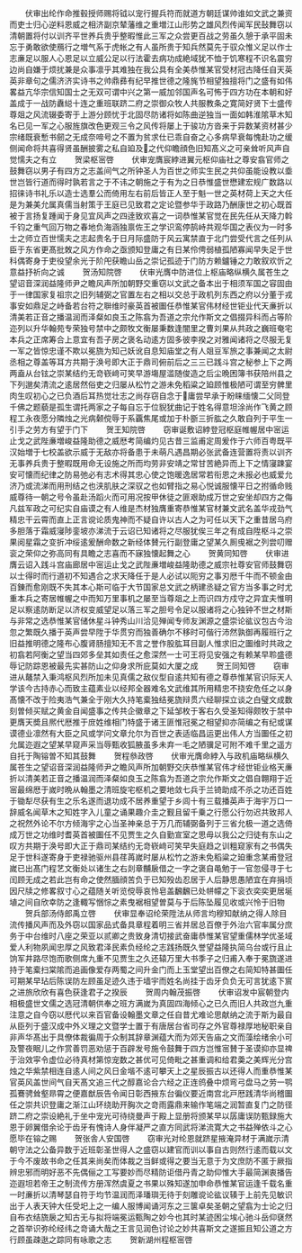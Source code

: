 <!-- { "loadSidebar": true } -->
　　伏审出纶作命推毂授师赐将钺以宠行握兵符而就道方朝廷谋帅谁如文武之兼资而吏士归心逆料恩威之相济副京辇藩维之重増江山形势之雄风烈传闻军民鼔舞窃以清朝置将付以训齐平世养兵贵乎整暇惟此三军之众尝更百战之劳虽久憩于承平固未忘于勇敢欲使鴈行之増气系于虎帐之有人虽所贵于知兵然莫先于驭众惟义足以作士志亷足以服人心恩足以立威公足以行法霍去病功成絶域犹不恤于饥寒程不识名震穷边尚自嫌于烦扰兼是众事凛乎其难独在我公具有全美恭惟某官受材冠古降任自天英英非章句之儒济济实诗书之帅鼎彞有纪早推世德之隆旄节相望独擅将门之盛有如伟畧益亢华宗信知国士之无双可谓中兴之第一威加邻国声名可怖于四方功在本朝和好盖成于一战防纛縂十连之重班联跻二府之崇御众牧人共服教条之寛简好贤下士盛传尊爼之风流辍委寄于上游分顾忧于北固尽防诸将如陈曲逆独当一面如韩淮隂草木知名已见一军之心服旌旗改色更观三令之风传将屡上于骏功方沓来于异数某资材甚少宗绪既衰慙书劒之无成奈啼号之不置为贫求仕已乖自奋之心多病早衰每愧赴功之缓侧闻命将共喜得贤虽酬披雾之私自廹及之代仰瞻顔色旧知髙义之可亲耸听风声自觉懦夫之有立
　　贺梁枢宻啓
　　伏审宠膺宸綍进翼元枢仰庙社之尊安翕官师之鼓舞窃以男子有四方之志盖间气之所钟圣人为百世之师实生民之共仰虽能设教以埀世岂皆行道而得时孰若言之于不讳之朝施之于有为之日恭惟盛世懋建宏规广数路以招徕诗书礼乐以造士选羣公而倚用左右前后皆正人至于魁一世之英材荷上天之大任是为兼美允属真儒当射策于王庭已见致君之定论暨参华于政路乃酬康世之初心既首被于言扬复踵闻于身见宜风声之四逹致欢喜之一词恭惟某官觉在民先任从天降力斡千钧之重气回万物之春地负海涵独禀佐王之学识鸾停鹄峙共观华国之表仪为一时多士之师立百世懦夫之志起贵名于日月际盛防于风云寓禁直于北门尝受代言之任列从臣于东省更髙批敇之风方作命之亟颁知登庸之有日某伶俜弱植孤陋寡闻早失足于世科偶寄身于吏役望余光于阶戺获瞻山岳之崇记孤迹于门防方赖鑪锤之力敢叙欢忻之意益抒祈向之诚
　　贺汤知院啓
　　伏审光膺中防进位上枢庙略纵横久属苍生之望诏音深润益隆师尹之瞻风声所加朝野交重窃以文武之备本出于相须军国之容固由于一律国家复祖宗之旧列辅弼之官置左右之相以交总于政机列东西之府以分董于戎事安如鼎足之峙备若台符之聨维时豪英首被圗任恭惟某官伟材经世钜业代天亷折以清美若正音之播温润而泽粲如良玉之陈翕为吾道之宗允作斯文之倡掇异科而占等阶迩列以升华翰苑专荣独号禁中之颇牧文衡屡秉数逢闇里之曹刘果从共政之巍班奄宅本兵之正席筹合上意宜有吾子房之褒名动逺方固多彼李揆之对雅闻诸将之尽服无复一军之皆惊忠谨不欺以冕旒为知己妖讹自息知庙堂之有人爼豆军旅之事兼闻之太尉丞相之尊盖等耳方共期于涣号即大正于鼎司俯前后之三三已践斗宫之秘参上下之两两盍从台铉之崇某结约无竒嵚﨑可笑早游塲屋滥随俊造之后尘晩困簿书获陪州县之下列邈矣清流之逺居然俗吏之归屡从松竹之游未免稻粱之廹顾惟极陋可谓至穷髀里肉生叹初心之已负酒后耳热觉壮志之尚存窃自念于庸尝早承于盼睐缅懐二父同登千佛之题藐是孤生谓托两家之子每自忘于位貎犹曲记于姓名得意坦涂尚作飞黄之顾程工永夜愿分隣烛之光病颡傥辱于系覊焦尾或加于朴斵三折肱之久敢自列于平生一引手之劳方有望于门下
　　贺王知院啓
　　窃审诞敷诏綍登冠枢庭帷幄居中宻运止戈之武陛亷増峻益隆助德之威厯考简编灼见古昔三监甫定周爰作于六师百粤既平汉始増于七校盖欲示威于无敌亦将备患于未萌凡遇昌期必张武备连营置将责以训齐无事养兵贵于整暇既用命无设施之所而均劳非安靖之常甘苦絶异而上下之情寖踈宴安可懐而纪律之防易弛必有志术得其忠心使之饱暖逸居常若衔恩之未报必也威爱允济乃或流涕而用刑结之也浃肌肤之深驭之也如臂指之易心悦诚服懐平日之拊循命贱威尊待一朝之号令虽赴汤蹈火而可用况按甲休徒之匪艰助成万世之安坐却四方之侮凡兹军政之可纪实自庙谟之有人维是杰材独膺重寄恭惟某官材兼文武名盖华戎劲气精忠干云霄而直上正言谠论质鬼神而不疑自许以古人之为可任以天下之重昔居乌府多胆落于霜威寖陟銮坡亦涕流于云诏已知诸将之尽服犹俟三年之有成自陞枢斗之崇果阅星霜之变折冲绥逺爰酬命数之新经体賛元行副登庸之望某久厠曵裾之列尝叨赠衮之荣仰之弥高同有具瞻之志喜而不寐独懐起舞之心
　　贺黄同知啓
　　伏审进膺云诏入践斗宫庙廊居中宻运止戈之武陛亷増峻益隆助德之威宗社尊安官师鼓舞窃以士得时而行道初不知遇合之求天降任于是人必试以阨穷之事刃厯千牛而不顿金由百錬而愈刚既不失其本心斯可临于大节国家总文武之柄建丞疑之官方当多事之时尤重本兵之寄居帷幄之中而知万里事机之屡至当尊爼之上而识四方戍守之异宜夫惟明足以察逺防断足以济权变威望足以落三军之胆号令足以服诸将之心独钟不世之材斯与非常之选恭惟某官储休星斗钟秀山川洽见殚闻专师友渊源之盛崇论谹议包古今治忽之繁既久播于英声尝早陞于华贯穷而独善确尔不移时可偕行沛然孰御再履班行之旧益推明德之隆布心腹肾肠擅知无不言之誉作股肱耳目副人惟求旧之圗维时共政之初翕若阿衡之望当四郊多垒其如责任之愈深然一士可王将见安强之有赖某早聆盛德辱记防踪恩被最先实甚防山之仰身求所庇莫如大厦之成
　　贺王同知啓
　　窃审进从鼇禁入秉鸿枢风烈所加未见真儒之敌仪型自逺共知有德之尊恭惟某官识际天人学该今古持赤心而致主蕴素业以经邦全器难名文武维其所用精忠不挠安危任之以身髙懐不改于险夷浩气兼全于刚大久持笔槖独结冕旒辩贯六经聊探立谈之白璧文成数刻曽倾买赋之黄金自闻盛事之传共企徽章之下延邹枚于客右久受圣知得颇牧于禁中更膺天奬且熈代厯推于庻姓维相门特盛于诸王匪惟冠冕之相望抑亦简编之有纪或谋谟德业凛然有大臣之风或学问文章允尔为百世之表适临昌运更出伟人方当圗任之初允属迩遐之望某早窥声采当辱甄收狐腋虽多未弃一毛之陋骥足可附不难千里之遥方自托于陶镕曽不知其鼓舞
　　贺程叅政啓
　　伏审光膺命綍入与政机庙略纵横久属苍生之望诏音深润益隆师尹之瞻风声所加朝野交庆恭惟某官伟才经世钜业格天亷折以清美若正音之播温润而泽粲如良玉之陈翕为吾道之宗允作斯文之倡自翺翔于近宻最绵厯于嵗时晩从翰墨之清班旋宅枢机之要地敛七兵于兰锜助成不杀之功还百姓于锄犁尽获有生之乐名遂而退功成不居养重望于乡闾十有三载播英声于海宇万口一辞威名闻草木之知姓字入儿童之诵果趣介圭之觐且留千乗之行愿公行勿迟共致邦人之祝然外论不尔方倾海宇之心当圣神亲总于万几而辅弼备列于三省允极一道之选倚成万世之功维时耆英首被圗任不见贾生之久自勤宣室之思毋以我公之归徒有东山之叹方共期于涣号即大正于鼎司某结约无竒嵚﨑可笑早失庭趋之训粗窥家有之书偶失足于世科遂寄身于吏禄驰驱州县荏苒嵗时屡从松竹之游未免稻粱之廹重念某甫登冠嵗已出髙门程艺文衡处以诸生之右剡章黼扆借之一字之褒自黾勉于一官忽侵寻于七闰顾无成之若此岂有命之使然腼顔苦负于已知殁齿忍居于人后静思愚陋宜在弃捐顷因尺牍之修畧叙寸心之蕴随关听览傥辱哀怜皂盖飜飜已处帡幪之下衮衣奕奕更居埏埴之间自欣幸防之逢輙写悃悰之素曳裾相望曽莫与于后陈坠履见收或兴怜于旧物
　　贺兵部汤侍郎禹立啓
　　伏审显奉诏纶荣陞法从师言均穆知献纳之得人除目流传播风声而及外窃以国家品式备具章程着明三省并居总百僚于外治六官率属分庶务于中台维时八座之荣亚以贰卿之贵致身清切接武奋庸恭惟某官望重儒林学优圣域爱人利物夙闻忠厚之风致君泽民素负经纶之志践扬既久誉望益隆执简乌台或行且止饷军井路尽饱而歌侧席九重不见贾生之久还辕万里大书季子之归甫入奉于冕旒遂进持于笔槖扫棠隂而追画像爱存两蜀之间升金门而上玉堂望出百僚之右简知特甚圗任可期某早玷后陈误防左顾虽足迹久违于墙宇而姓名尚挂于齿牙负负无可言犹逺下賔之进旅欣欣有喜色获逢君子之揆辰
　　贺周内翰茂振啓
　　伏审诏发中宸朝登内相极盛世文儒之选冠清朝供奉之班方满嵗为真固四海倾心之已久而旧人共政岂九重注意之自今窃以厯代以来百官备设翰墨文章之任自昔尤难论思献纳之流于斯为最自从臣列于盛汉成中外义理之文暨学士置于有唐居台省司存之外官尊禄厚地秘职亲自非声华髙出于具僚体裁徧周于众制其辞章渊蕴大而为郊天告庙之文而藻绘绪余小可及警夜眠儿之作赏善罚恶劝惩于百辟发号施令鼓舞于四方岂惟宻賛于圣谟抑亦显禆于治效寜令虚位必待真材第惊宠数之甚优可见倚毗之甚重调和给君羮之美辉光分宫烛之华紫禁相连自逺人间之风日金堦不逺可攀天上之星辰振古以还得人而重恭惟某官英风盖世间气自天髙文追三代之醇嘉论合六经之正连鸧叠中烦弯弓盘马之劳一鹗孤鶱骋耸壑昻霄之便嘉猷辰告令闻日彰西掖东台徧仪要近南宫北戸厯践清华尚稽圗任之崇共识登庸之渐江山环绕助开胸次之竒雨露鼎来输作笔端之润暂直复门之防径跻二府之崇设絶礼于坐中宠光可待绕曼声于殿上显册将颁某早以孱庸误防甄録施大恩于卵翼借余论于齿牙有愧诗人身伴凝严之直方同武将涕流寛大之书益殚依斗之心愿毕在镕之赐
　　贺张舎人安国啓
　　窃审光对纶恩就跻星掖淹异材于满嵗示清朝守法之公备异数于近班彰圣世得人之盛窃以建官而训以事自古则然行逺而载以文于今不废故书命之任其来尚矣而体裁之当鲜或得之要当无意于为文庶防不匿于厥指辨忠邪而明好恶不先偶俪之工写要妙而尽精防讵借丹青之助仰惟大手最简渊衷播告迩遐坦若帝王之制流传方册浑然虞夏之书果以殊知遂加申命恭惟某官运逢千载名重一时亷折以清琴瑟自符于均节温润而泽璠璵无待于刻雕谠论谹议辏于上前先见敏识出于人表天钟大任受圯上之一编人服博闻诵河东之三箧卓矣圣朝之望翕为士论之归自布衣结旒扆之知古无与拟将端冕运甄陶之妙今也其时某迹困尘埃心驰斗岳仰褎然之首举识弥纶经纬之竒诵大哉之王言见润色讨论之妙共喜斯文之遂振且知公道之方行顾虽疎逖之踪同有咏歌之志
　　贺新湖州程枢宻啓
